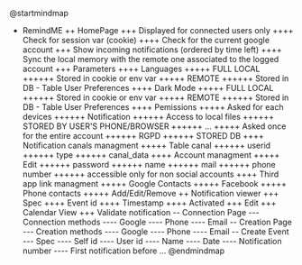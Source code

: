 @startmindmap
+ RemindME
++ HomePage
+++ Displayed for connected users only
++++ Check for session var (cookie)
++++ Check for the current google account
+++ Show incoming notifications (ordered by time left)
++++ Sync the local memory with the remote one associated to the logged account
+++ Parameters
++++ Languages
+++++ FULL LOCAL
++++++ Stored in cookie or env var
+++++ REMOTE
++++++ Stored in DB - Table User Preferences
++++ Dark Mode
+++++ FULL LOCAL
++++++ Stored in cookie or env var
+++++ REMOTE
++++++ Stored in DB - Table User Preferences
++++ Pemissions
+++++ Asked for each devices
++++++ Notification
++++++ Access to local files
++++++ STORED BY USER'S PHONE/BROWSER
++++++ ...
+++++ Asked once for the entire account
++++++ RGPD
++++++ STORED DB
++++ Notification canals managment
+++++ Table canal
++++++ userid
++++++ type
++++++ canal_data
++++ Account managment
+++++ Edit
++++++ password
++++++ name
++++++ mail
++++++ phone number
++++++ accessible only for non social accounts
++++ Third app link managment
+++++ Google Contacts
+++++ Facebook
+++++ Phone contacts
+++++ Add/Edit/Remove
++ Notification viewer
+++ Spec
++++ Event id
++++ Timestamp
++++ Activated
+++ Edit
+++ Calendar View
+++ Validate notification
-- Connection Page
--- Connection methods
---- Google
---- Phone
---- Email
-- Creation Page
--- Creation methods
---- Google
---- Phone
---- Email
-- Create Event
--- Spec
---- Self id
---- User id
---- Name
---- Date
---- Notification number
---- First notification before ...
@endmindmap
